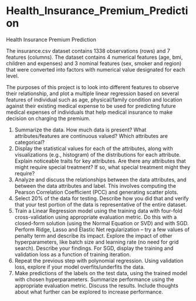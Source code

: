 # Health_Insurance_Premium_Prediction
Health Insurance Premium Prediction

The insurance.csv dataset contains 1338 observations (rows) and 7 features (columns). The dataset contains 4 numerical features (age, bmi, children and expenses) and 3 nominal features (sex, smoker and region) that were converted into factors with numerical value designated for each level.

The purposes of this project is to look into different features to observe their relationship, and plot a multiple linear regression based on several features of individual such as age, physical/family condition and location against their existing medical expense to be used for predicting future medical expenses of individuals that help medical insurance to make decision on charging the premium.

1. Summarize the data. How much data is present? What attributes/features are continuous valued? Which attributes are categorical?
2. Display the statistical values for each of the attributes, along with visualizations (e.g., histogram) of the distributions for each attribute. Explain noticeable traits for key attributes. Are there any attributes that might require special treatment? If so, what special treatment might they require?
3. Analyze and discuss the relationships between the data attributes, and between the data attributes and label. This involves computing the Pearson Correlation Coefficient (PCC) and generating scatter plots. 
4. Select 20% of the data for testing. Describe how you did that and verify that your test portion of the data is representative of the entire dataset.
5. Train a Linear Regression model using the training data with four-fold cross-validation using appropriate evaluation metric. Do this with a closed-form solution (using the Normal Equation or SVD) and with SGD. Perform Ridge, Lasso and Elastic Net regularization – try a few values of penalty term and describe its impact. Explore the impact of other hyperparameters, like batch size and learning rate (no need for grid search). Describe your findings. For SGD, display the training and validation loss as a function of training iteration.
6. Repeat the previous step with polynomial regression. Using validation loss, explore if your model overfits/underfits the data.
7. Make predictions of the labels on the test data, using the trained model with chosen hyperparameters. Summarize performance using the appropriate evaluation metric. Discuss the results. Include thoughts about what further can be explored to increase performance.
